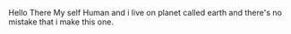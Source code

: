 Hello There My self Human and i live on planet called earth and there's no mistake that i make this one.
